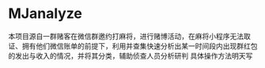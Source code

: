 # MJanalyze
本项目源自一群赌客在微信群邀约打麻将，进行赌博活动，在麻将小程序无法取证、拥有他们微信账单的前提下，利用并查集快速分析出某一时间段内出现群红包的发出与收入的情况，并将其分类，辅助侦查人员分析研判
具体操作方法明天写

